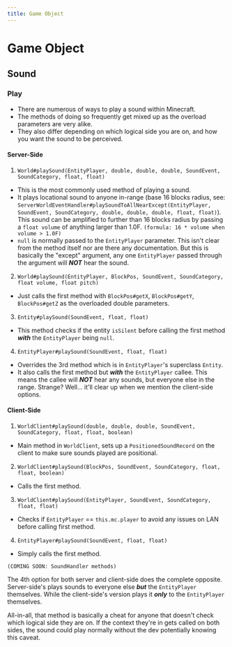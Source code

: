 ```yaml
---
title: Game Object
---
```


# Game Object

## Sound

### Play

- There are numerous of ways to play a sound within Minecraft.
- The methods of doing so frequently get mixed up as the overload parameters are very alike.
- They also differ depending on which logical side you are on, and how you want the sound to be perceived.

#### Server-Side

1. `World#playSound(EntityPlayer, double, double, double, SoundEvent, SoundCategory, float, float)`

- This is the most commonly used method of playing a sound.
- It plays locational sound to anyone in-range (base 16 blocks radius, see: `ServerWorldEventHandler#playSoundToAllNearExcept(EntityPlayer, SoundEvent, SoundCategory, double, double, double, float, float)`). This sound can be amplified to further than 16 blocks radius by passing a `float volume` of anything larger than 1.0F. `(formula: 16 * volume when volume > 1.0F)`
- `null` is normally passed to the `EntityPlayer` parameter. This isn't clear from the method itself nor are there any documentation. But this is basically the "except" argument, any one `EntityPlayer` passed through the argument will **_NOT_** hear the sound.

2. `World#playSound(EntityPlayer, BlockPos, SoundEvent, SoundCategory, float volume, float pitch)`

- Just calls the first method with `BlockPos#getX`, `BlockPos#getY`, `BlockPos#getZ` as the overloaded double parameters.

3. `Entity#playSound(SoundEvent, float, float)`

- This method checks if the entity `isSilent` before calling the first method **_with_** the `EntityPlayer` being `null`.

4. `EntityPlayer#playSound(SoundEvent, float, float)`

- Overrides the 3rd method which is in `EntityPlayer`'s superclass `Entity`.
- It also calls the first method but **_with_** the `EntityPlayer` callee. This means the callee will **_NOT_** hear any sounds, but everyone else in the range. Strange? Well... it'll clear up when we mention the client-side options.

#### Client-Side

1. `WorldClient#playSound(double, double, double, SoundEvent, SoundCategory, float, float, boolean)`

- Main method in `WorldClient`, sets up a `PositionedSoundRecord` on the client to make sure sounds played are positional.

2. `WorldClient#playSound(BlockPos, SoundEvent, SoundCategory, float, float, boolean)`

- Calls the first method.

3. `WorldClient#playSound(EntityPlayer, SoundEvent, SoundCategory, float, float)`

- Checks if `EntityPlayer` == `this.mc.player` to avoid any issues on LAN before calling first method.

4. `EntityPlayer#playSound(SoundEvent, float, float)`

- Simply calls the first method.

`(COMING SOON: SoundHandler methods)`

The 4th option for both server and client-side does the complete opposite. Server-side's plays sounds to everyone else **_but_** the `EntityPlayer` themselves. While the client-side's version plays it **_only_** to the `EntityPlayer` themselves.

All-in-all, that method is basically a cheat for anyone that doesn't check which logical side they are on. If the context they're in gets called on both sides, the sound could play normally without the dev potentially knowing this caveat.
